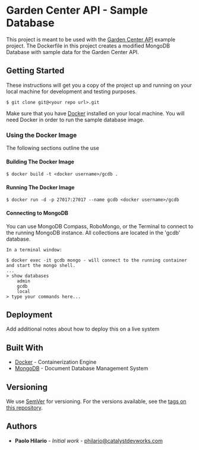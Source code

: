 
# Garden Center API - Sample Database

This project is meant to be used with the [Garden Center API](https://git.catalystitservices.com/CatalystTraining/garden_center_api)
example project. The Dockerfile in this project creates a modified MongoDB
Database with sample data for the Garden Center API.

## Getting Started

These instructions will get you a copy of the project up and running on your local
machine for development and testing purposes.

	$ git clone git@<your repo url>.git

Make sure that you have [Docker](https://www.docker.com/products/overview) installed
on your local machine. You will need Docker in order to run the sample database image.

### Using the Docker Image

The following sections outline the use

#### Building The Docker Image

```
$ docker build -t <docker username>/gcdb .
```
#### Running The Docker Image

```
$ docker run -d -p 27017:27017 --name gcdb <docker username>/gcdb
```

#### Connecting to MongoDB

You can use MongoDB Compass, RoboMongo, or the Terminal to connect to the
running MongoDB instance. All collections are located in the 'gcdb' database.

```
In a terminal window:

$ docker exec -it gcdb mongo - will connect to the running container and start the mongo shell.
...
> show databases
	admin
	gcdb
	local
> type your commands here...
```

## Deployment

Add additional notes about how to deploy this on a live system

## Built With

* [Docker](https://www.docker.com/) - Containerization Engine
* [MongoDB](https://www.mongodb.com/) - Document Database Management System

## Versioning

We use [SemVer](http://semver.org/) for versioning. For the versions available, see the [tags on this repository](https://github.com/your/project/tags).

## Authors

* **Paolo Hilario** - *Initial work* - [philario@catalystdevworks.com](mailto:philario@catalystdevworks.com)


